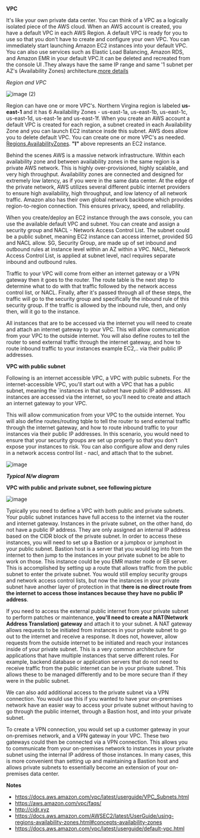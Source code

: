 **VPC**

It's like your own private data center. You can think of a VPC as a logically isolated piece of the AWS cloud. When an AWS account is created, you have a default VPC in each AWS Region. A default VPC is ready for you to use so that you don't have to create and configure your own VPC. You can immediately start launching Amazon EC2 instances into your default VPC. You can also use services such as Elastic Load Balancing, Amazon RDS, and Amazon EMR in your default VPC.It can be deleted and recreated from the console UI .They always have the same IP range and same '1 subnet per AZ's (Availability Zones) architecture.[more details](https://docs.aws.amazon.com/vpc/latest/userguide/default-vpc.html)

*Region and VPC*

![image (2)](https://user-images.githubusercontent.com/52529498/125163932-88e74c80-e15d-11eb-8a26-16ef92ab1356.png)

Region can have one or more VPC's. Northern Virgina region is labeled **us-east-1** and it has 6 Availability Zones - us-east-1a, us-east-1b, us-east-1c, us-east-1d, us-east-1e and us-east-1f. When you create an AWS account a default VPC is created for each region, a subnet created in each Availability Zone and you can launch EC2 instance insde this subnet. AWS does allow you to delete default VPC. You can create one or more VPC's as
needed.  [Regions,AvailabilityZones](https://docs.aws.amazon.com/AWSEC2/latest/UserGuide/using-regions-availability-zones.html#concepts-availability-zones). **"I"** above represents an EC2 instance.

Behind the scenes AWS is a massive network infrastructure. Within each availability zone and between availability zones in the same region is a private AWS network. This is highly over-provisioned, highly scalable, and very high throughput. Availability zones are connected and designed for extremely low latency, as if you were in the same data center. At the edge of the private network, AWS utilizes several different public internet providers to ensure high availability, high throughput, and low latency of all network traffic. Amazon also has their own global network backbone which provides region-to-region connection. This ensures privacy, speed, and reliability.

When you create/deploy an EC2 instance through the aws console, you can use the available default VPC and subnet. You can create and assign a security group and NACL - Network Access Control List. The subnet could be a public subnet, meaning EC2 instance can access internet, provided SG and NACL allow. SG, Security Group, are made up of set inbound and outbound rules at instance level within an AZ within a VPC. NACL, Network Access Control List, is applied at subnet level, nacl requires separate inbound and outbound rules. 

Traffic to your VPC will come from either an internet gateway or a VPN gateway then it goes to the router. The route table is the next step to determine what to do with that traffic followed by the network access control list, or NACL. Finally, after it's passed through all of these steps, the traffic will go to the security group and specifically the inbound rule of this security group. If the traffic is allowed by the inbound rule, then, and only then, will it go to the instance. 

All instances that are to be accessed via the internet you will need to create and attach an internet gateway to your VPC. This will allow communication from your VPC to the outside internet. You will also define routes to tell the router to send external traffic through the internet gateway, and how to route inbound traffic to your instances example EC2,.. via their public IP addresses. 

**VPC with public subnet**
 
 Following is an internet accessible VPC, a VPC with public subnets.
 For the internet-accessible VPC, you'll start out with a VPC that has a public subnet,
 meaning the `instances in that subnet have public IP addresses. All instances are accessed via the internet, so you'll need to create and attach an internet gateway to your VPC. 
 
 This will allow communication from your VPC to the outside internet. You will also define routes/routing tqble to tell the router to send external traffic through the internet gateway, and how to route inbound traffic to your instances via their public IP addresses. In this scenario, you would need to ensure that your security groups are set up properly so that you don't expose your instances to  risk. You can also configure allow and deny rules in a network access control list - nacl, and attach that to the subnet.

![image](https://user-images.githubusercontent.com/52529498/125168074-9dcddb00-e171-11eb-8e92-4c8f0a7ef92b.png)

***Typical N/w diagram***

 **VPC with public and private subnet, see following picture**

![image](https://user-images.githubusercontent.com/52529498/125170306-7e887b00-e17c-11eb-94ba-81134d2cee4a.png)
 
 Typically you need to define a VPC with both public and private subnets. Your public subnet instances have full access to the internet via the router and internet gateway. Instances in the private subnet, on the other hand, do not have a public IP address. They are only assigned an internal IP address based on the CIDR block of the private subnet. In order to access these instances, you will need to set up a Bastion or a jumpbox or jumphost in your public subnet. 
 Bastion host is a server that you would log into from the internet to then jump to the instances in your private subnet to be able to work on those. This instance could be you EMR master node or EB server. This is accomplished by setting up a route that allows traffic from the public subnet to enter the private subnet. You would still employ security groups and network access control lists, but now the instances in your private subnet have another layer of protection in that t**here is no direct route from the internet to access those instances because they have no public IP address**.

 If you need to access the external public internet from your private subnet to perform patches or maintenance, **you'll need to create a NAT(Network Address Translation) gateway** and attach it to your subnet. A NAT gateway allows requests to be initiated from instances in your private subnet to go out to the internet and receive a response. It does not, however, allow requests from the outside internet to be initiated and reach your instances inside of your private subnet. This is a very common architecture for applications that have multiple instances that serve different roles. For example, backend database or application servers that do not need to receive traffic from the public internet can be in your private subnet. This allows these to be managed differently and to be more secure than if they were in the public subnet. 
 
 We can also add additional access to the private subnet via a VPN connection. You would use this if you wanted to have your on-premises network have an easier way to access your private subnet without having to go through the public internet, through a Bastion host, and into your private subnet. 
 
 To create a VPN connection, you would set up a customer gateway in your on-premises network, and a VPN gateway in your VPC. These two gateways could then be connected via a VPN connection. This allows you to communicate from your on-premises network to instances in your private subnet using the internal IP address of those instances. In many cases, this is more convenient than setting up and maintaining a Bastion host and allows private subnets to essentially become an extension of your on-premises data center. 



**Notes**
- https://docs.aws.amazon.com/vpc/latest/userguide/VPC_Subnets.html
- https://aws.amazon.com/vpc/faqs/
- http://cidr.xyz
- https://docs.aws.amazon.com/AWSEC2/latest/UserGuide/using-regions-availability-zones.html#concepts-availability-zones
- https://docs.aws.amazon.com/vpc/latest/userguide/default-vpc.html






